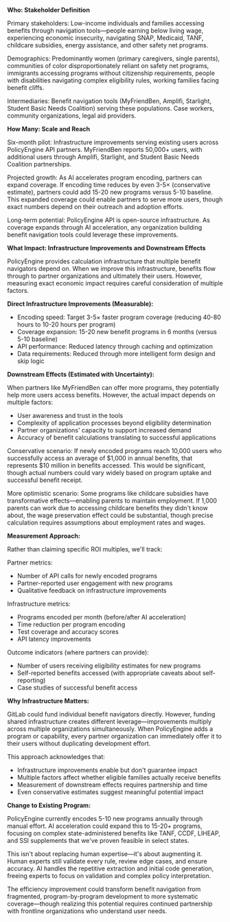 **Who: Stakeholder Definition**

Primary stakeholders: Low-income individuals and families accessing benefits through navigation tools—people earning below living wage, experiencing economic insecurity, navigating SNAP, Medicaid, TANF, childcare subsidies, energy assistance, and other safety net programs.

Demographics: Predominantly women (primary caregivers, single parents), communities of color disproportionately reliant on safety net programs, immigrants accessing programs without citizenship requirements, people with disabilities navigating complex eligibility rules, working families facing benefit cliffs.

Intermediaries: Benefit navigation tools (MyFriendBen, Amplifi, Starlight, Student Basic Needs Coalition) serving these populations. Case workers, community organizations, legal aid providers.

**How Many: Scale and Reach**

Six-month pilot: Infrastructure improvements serving existing users across PolicyEngine API partners. MyFriendBen reports 50,000+ users, with additional users through Amplifi, Starlight, and Student Basic Needs Coalition partnerships.

Projected growth: As AI accelerates program encoding, partners can expand coverage. If encoding time reduces by even 3-5× (conservative estimate), partners could add 15-20 new programs versus 5-10 baseline. This expanded coverage could enable partners to serve more users, though exact numbers depend on their outreach and adoption efforts.

Long-term potential: PolicyEngine API is open-source infrastructure. As coverage expands through AI acceleration, any organization building benefit navigation tools could leverage these improvements.

**What Impact: Infrastructure Improvements and Downstream Effects**

PolicyEngine provides calculation infrastructure that multiple benefit navigators depend on. When we improve this infrastructure, benefits flow through to partner organizations and ultimately their users. However, measuring exact economic impact requires careful consideration of multiple factors.

**Direct Infrastructure Improvements (Measurable):**
- Encoding speed: Target 3-5× faster program coverage (reducing 40-80 hours to 10-20 hours per program)
- Coverage expansion: 15-20 new benefit programs in 6 months (versus 5-10 baseline)
- API performance: Reduced latency through caching and optimization
- Data requirements: Reduced through more intelligent form design and skip logic

**Downstream Effects (Estimated with Uncertainty):**

When partners like MyFriendBen can offer more programs, they potentially help more users access benefits. However, the actual impact depends on multiple factors:
- User awareness and trust in the tools
- Complexity of application processes beyond eligibility determination
- Partner organizations' capacity to support increased demand
- Accuracy of benefit calculations translating to successful applications

Conservative scenario: If newly encoded programs reach 10,000 users who successfully access an average of $1,000 in annual benefits, that represents $10 million in benefits accessed. This would be significant, though actual numbers could vary widely based on program uptake and successful benefit receipt.

More optimistic scenario: Some programs like childcare subsidies have transformative effects—enabling parents to maintain employment. If 1,000 parents can work due to accessing childcare benefits they didn't know about, the wage preservation effect could be substantial, though precise calculation requires assumptions about employment rates and wages.

**Measurement Approach:**

Rather than claiming specific ROI multiples, we'll track:

Partner metrics:
- Number of API calls for newly encoded programs
- Partner-reported user engagement with new programs
- Qualitative feedback on infrastructure improvements

Infrastructure metrics:
- Programs encoded per month (before/after AI acceleration)
- Time reduction per program encoding
- Test coverage and accuracy scores
- API latency improvements

Outcome indicators (where partners can provide):
- Number of users receiving eligibility estimates for new programs
- Self-reported benefits accessed (with appropriate caveats about self-reporting)
- Case studies of successful benefit access

**Why Infrastructure Matters:**

GitLab could fund individual benefit navigators directly. However, funding shared infrastructure creates different leverage—improvements multiply across multiple organizations simultaneously. When PolicyEngine adds a program or capability, every partner organization can immediately offer it to their users without duplicating development effort.

This approach acknowledges that:
- Infrastructure improvements enable but don't guarantee impact
- Multiple factors affect whether eligible families actually receive benefits
- Measurement of downstream effects requires partnership and time
- Even conservative estimates suggest meaningful potential impact

**Change to Existing Program:**

PolicyEngine currently encodes 5-10 new programs annually through manual effort. AI acceleration could expand this to 15-20+ programs, focusing on complex state-administered benefits like TANF, CCDF, LIHEAP, and SSI supplements that we've proven feasible in select states.

This isn't about replacing human expertise—it's about augmenting it. Human experts still validate every rule, review edge cases, and ensure accuracy. AI handles the repetitive extraction and initial code generation, freeing experts to focus on validation and complex policy interpretation.

The efficiency improvement could transform benefit navigation from fragmented, program-by-program development to more systematic coverage—though realizing this potential requires continued partnership with frontline organizations who understand user needs.